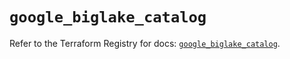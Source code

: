 # `google_biglake_catalog`

Refer to the Terraform Registry for docs: [`google_biglake_catalog`](https://registry.terraform.io/providers/hashicorp/google/6.24.0/docs/resources/biglake_catalog).
